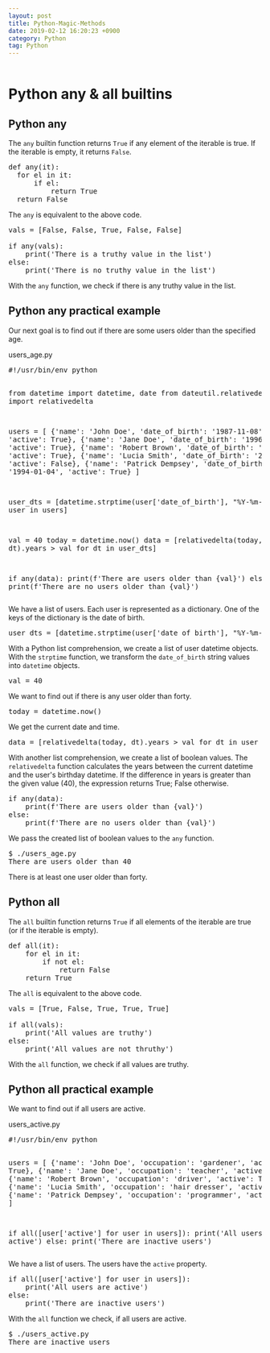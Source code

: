 ```yaml
---
layout: post
title: Python-Magic-Methods
date: 2019-02-12 16:20:23 +0900
category: Python
tag: Python
---
```


<html lang="en">
<title>Python any and all functions (builtins in Python)</title>
<head>


</head>

<body>

<header>


</header>

<div class="container">


<div class="content">

<h1>Python any &amp; all builtins</h1>




<h2>Python any</h2>

<p>
The <code>any</code> builtin function returns <code>True</code> if any element
of the iterable is true. If the iterable is empty, it returns
<code>False</code>.
</p>

<pre class="compact">
def any(it):
  for el in it:
      if el:
          return True
  return False
</pre>

<p>
The <code>any</code> is equivalent to the above code.
</p>


<pre class="compact">
vals = [False, False, True, False, False]

if any(vals):
    print('There is a truthy value in the list')
else:
    print('There is no truthy value in the list')
</pre>

<p>
With the <code>any</code> function, we check if there is any truthy
value in the list.
</p>


<h2>Python any practical example</h2>

<p>
Our next goal is to find out if there are some users older than the
specified age.
</p>

<div class="codehead">users_age.py</div>
<pre class="code">
#!/usr/bin/env python

from datetime import datetime, date
from dateutil.relativedelta import relativedelta


users = [
  {'name': 'John Doe', 'date_of_birth': '1987-11-08', 'active': True},
  {'name': 'Jane Doe', 'date_of_birth': '1996-02-03', 'active': True},
  {'name': 'Robert Brown', 'date_of_birth': '1977-12-12', 'active': True},
  {'name': 'Lucia Smith', 'date_of_birth': '2002-11-17', 'active': False},
  {'name': 'Patrick Dempsey', 'date_of_birth': '1994-01-04', 'active': True}
]

user_dts = [datetime.strptime(user['date_of_birth'], "%Y-%m-%d") for user in users]

val = 40
today = datetime.now()
data = [relativedelta(today, dt).years &gt; val for dt in user_dts]

if any(data):
    print(f'There are users older than {val}')
else:
    print(f'There are no users older than {val}')
</pre>

<p>
We have a list of users. Each user is represented as a dictionary. One of the keys of
the dictionary is the date of birth.
</p>

<pre class="explanation">
user_dts = [datetime.strptime(user['date_of_birth'], "%Y-%m-%d") for user in users]
</pre>

<p>
With a Python list comprehension, we create a list of user datetime objects. With the
<code>strptime</code> function, we transform the <code>date_of_birth</code> string values
into <code>datetime</code> objects.
</p>

<pre class="explanation">
val = 40
</pre>

<p>
We want to find out if there is any user older than forty.
</p>

<pre class="explanation">
today = datetime.now()
</pre>

<p>
We get the current date and time.
</p>

<pre class="explanation">
data = [relativedelta(today, dt).years &gt; val for dt in user_dts]
</pre>

<p>
With another list comprehension, we create a list of boolean values. The
<code>relativedelta</code> function calculates the years between the current
datetime and the user's birthday datetime. If the difference in years is greater
than the given value (40), the expression returns True; False otherwise.
</p>

<pre class="explanation">
if any(data):
    print(f'There are users older than {val}')
else:
    print(f'There are no users older than {val}')
</pre>

<p>
We pass the created list of boolean values to the <code>any</code> function.
</p>

<pre class="compact">
$ ./users_age.py
There are users older than 40
</pre>

<p>
There is at least one user older than forty.
</p>


<h2>Python all</h2>

<p>
The <code>all</code> builtin function returns <code>True</code>
if all elements of the iterable are true (or if the iterable is empty).
</p>

<pre class="compact">
def all(it):
    for el in it:
        if not el:
            return False
    return True
</pre>

<p>
The <code>all</code> is equivalent to the above code.
</p>


<pre class="compact">
vals = [True, False, True, True, True]

if all(vals):
    print('All values are truthy')
else:
    print('All values are not thruthy')
</pre>

<p>
With the <code>all</code> function, we check if all values are truthy.
</p>


<h2>Python all practical example</h2>

<p>
We want to find out if all users are active.
</p>

<div class="codehead">users_active.py</div>
<pre class="code">
#!/usr/bin/env python


users = [
  {'name': 'John Doe', 'occupation': 'gardener', 'active': True},
  {'name': 'Jane Doe', 'occupation': 'teacher', 'active': True},
  {'name': 'Robert Brown', 'occupation': 'driver', 'active': True},
  {'name': 'Lucia Smith', 'occupation': 'hair dresser', 'active': False},
  {'name': 'Patrick Dempsey', 'occupation': 'programmer', 'active': True}
]


if all([user['active'] for user in users]):
    print('All users are active')
else:
    print('There are inactive users')
</pre>

<p>
We have a list of users. The users have the <code>active</code> property.
</p>

<pre class="explanation">
if all([user['active'] for user in users]):
    print('All users are active')
else:
    print('There are inactive users')
</pre>

<p>
With the <code>all</code> function we check, if all users are active.
</p>

<pre class="compact">
$ ./users_active.py
There are inactive users
</pre>






</div> <!-- content -->

<div class="rtow">





</div>

</div> <!-- container -->



</body>
</html>
